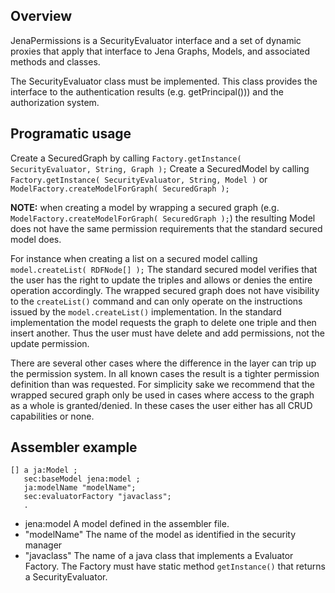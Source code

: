 ## Overview
JenaPermissions is a SecurityEvaluator interface and a set of dynamic proxies that apply that interface to Jena Graphs, Models, and associated methods and classes.

The SecurityEvaluator class must be implemented.  This class provides the interface to the authentication results (e.g. getPrincipal())) and the authorization system.

## Programatic usage

Create a SecuredGraph by calling `Factory.getInstance( SecurityEvaluator, String, Graph );`
Create a SecuredModel by calling `Factory.getInstance( SecurityEvaluator, String, Model )` or `ModelFactory.createModelForGraph( SecuredGraph );`

**NOTE:** when creating a model by wrapping a secured graph (e.g. `ModelFactory.createModelForGraph( SecuredGraph );`) the resulting Model does not 
have the same permission requirements that the standard secured model does. 

For instance when creating a list on a secured model calling `model.createList( RDFNode[] );` The standard secured model verifies that the user
has the right to update the triples and allows or denies the entire operation accordingly.  The wrapped secured graph does not have visibility
to the `createList()` command and can only operate on the instructions issued by the `model.createList()` implementation.  In the standard implementation
the model requests the graph to delete one triple and then insert another.  Thus the user must have delete and add permissions, not the update permission.

There are several other cases where the difference in the layer can trip up the permission system.  In all known cases the result is a tighter 
permission definition than was requested.  For simplicity sake we recommend that the wrapped secured graph only be used in cases where access to the
graph as a whole is granted/denied.  In these cases the user either has all CRUD capabilities or none.

## Assembler example
 
    [] a ja:Model ;
       sec:baseModel jena:model ;
       ja:modelName "modelName";
       sec:evaluatorFactory "javaclass";
       .
   
 * jena:model  A model defined in the assembler file.
 * "modelName" The name of the model as identified in the security manager
 * "javaclass" The name of a java class that implements a Evaluator Factory.  The Factory must have static method `getInstance()` that
returns a SecurityEvaluator.

